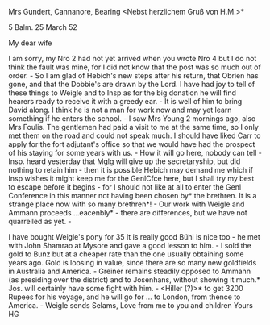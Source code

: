 Mrs Gundert, Cannanore, Bearing
<Nebst herzlichem Gruß von H.M.>*

5 Balm. 25 March 52

My dear wife

I am sorry, my Nro 2 had not yet arrived when you wrote Nro 4 but I do not think the fault was mine, for I did not know that the post was so much out of order. - So I am glad of Hebich's new steps after his return, that Obrien has gone, and that the Dobbie's are drawn by the Lord. I have had joy to tell of these things to Weigle and to Insp as for the big donation he will find hearers ready to receive it with a greedy ear. - It is well of him to bring David along. I think he is not a man for work now and may yet learn something if he enters the school. - I saw Mrs Young 2 mornings ago, also Mrs Foulis. The gentlemen had paid a visit to me at the same time, so I only met them on the road and could not speak much. I should have liked Carr to apply for the fort adjutant's office so that we would have had the prospect of his staying for some years with us. - How it will go here, nobody can tell - Insp. heard yesterday that Mglg will give up the secretaryship, but did nothing to retain him - then it is possible Hebich may demand me which if Insp wishes it might keep me for the GenlCfce here, but I shall try my best to escape before it begins - for I should not like at all to enter the Genl Conference in this manner not having been chosen by* the brethren. It is a strange place now with so many brethren*! - Our work with Weigle and Ammann proceeds ...eacenbly* - there are differences, but we have not quarrelled as yet. -

I have bought Weigle's pony for 35 It is really good Bühl is nice too - he met with John Shamrao at Mysore and gave a good lesson to him. - I sold the gold to Bunz but at a cheaper rate than the one usually obtaining some years ago. Gold is loosing in value, since there are so many new goldfields in Australia and America. - Greiner remains steadily opposed to Ammann (as presiding over the district) and to Josenhans, without showing it much.* Jos. will certainly have some fight with him. - <Hiller (?)>* to get 3200 Rupees for his voyage, and he will go for ... to London, from thence to America. - Weigle sends Selams, Love from me to you and children  Yours HG

